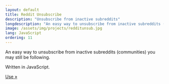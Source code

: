 ```yaml
---
layout: default
title: Reddit Unsubscribe
description: "Unsubscribe from inactive subreddits"
longdescription: "An easy way to unsubscribe from inactive subreddits (communities) you may still be following."
image: /assets/img/projects/redditunsub.jpg
lang: JavaScript
ordering: 11
---
```


An easy way to unsubscribe from inactive subreddits (communities) you may still be following.

Written in <i class="fab fa-js-square" aria-hidden="true"></i> JavaScript.

[Use &raquo;](/redditunsubinactive)
